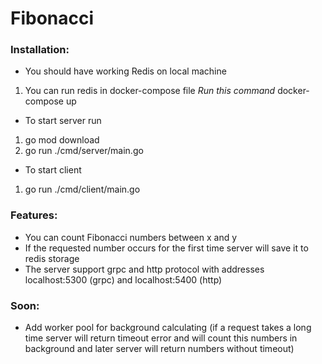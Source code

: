# Fibonacci

### **Installation**:
* You should have working Redis on local machine
1. You can run redis in docker-compose file *Run this command* docker-compose up
* To start server run 
1. go mod download 
2. go run ./cmd/server/main.go 
* To start client 
1. go run ./cmd/client/main.go 
    
### **Features**:
 * You can count Fibonacci numbers between x and y 
 * If the requested number occurs for the first time server will save it to redis storage
 * The server support grpc and http protocol with addresses localhost:5300 (grpc) and localhost:5400 (http)

### **Soon**:
 * Add worker pool for background calculating (if a request takes a long time server will return 
 timeout error and will count this numbers in background and later server will return numbers without timeout)
